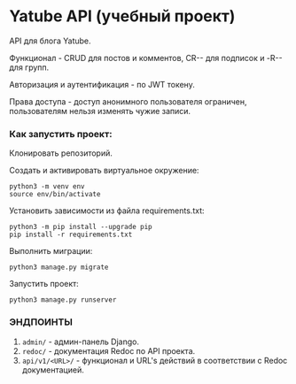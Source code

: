 # Yatube API (учебный проект)

API для блога Yatube.

Функционал - CRUD для постов и комментов, CR-- для подписок и -R-- для групп.

Авторизация и аутентификация - по JWT токену.

Права доступа - доступ анонимного пользователя ограничен, пользователям нельзя изменять чужие записи.

### Как запустить проект:

Клонировать репозиторий.

Cоздать и активировать виртуальное окружение:

```
python3 -m venv env
source env/bin/activate
```

Установить зависимости из файла requirements.txt:

```
python3 -m pip install --upgrade pip
pip install -r requirements.txt
```

Выполнить миграции:

```
python3 manage.py migrate
```

Запустить проект:

```
python3 manage.py runserver
```

### ЭНДПОИНТЫ

1. `admin/` - админ-панель Django.
2. `redoc/` - документация Redoc по API проекта.
3. `api/v1/<URL>/` - функционал и URL's действий в соответствии с Redoc документацией.
